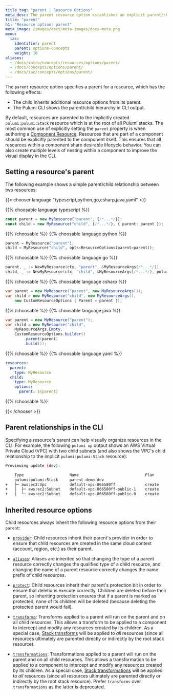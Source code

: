 ```yaml
---
title_tag: "parent | Resource Options"
meta_desc: The parent resource option establishes an explicit parent/child relationship between resources.
title: "parent"
h1: "Resource option: parent"
meta_image: /images/docs/meta-images/docs-meta.png
menu:
  iac:
    identifier: parent
    parent: options-concepts
    weight: 10
aliases:
  - /docs/intro/concepts/resources/options/parent/
  - /docs/concepts/options/parent/
  - /docs/iac/concepts/options/parent/
---
```


The `parent` resource option specifies a parent for a resource, which has the following effects:

* The child inherits additional resource options from its parent.
* The Pulumi CLI shows the parent/child hierarchy in CLI output.

By default, resources are parented to the implicitly created `pulumi:pulumi:Stack` resource which is at the root of all Pulumi stacks. The most common use of explicitly setting the `parent` property is when authoring a [Component Resource](/docs/iac/concepts/components/). Resources that are part of a component should be explicitly parented to the component itself. This ensures that all resources within a component share desirable lifecycle behavior. You can also create multiple levels of nesting within a component to improve the visual display in the CLI.

## Setting a resource's parent

The following example shows a simple parent/child relationship between two resources:

{{< chooser language "typescript,python,go,csharp,java,yaml" >}}

{{% choosable language typescript %}}

```typescript
const parent = new MyResource("parent", {/*...*/});
const child = new MyResource("child", {/*...*/}, { parent: parent });
```

{{% /choosable %}}
{{% choosable language python %}}

```python
parent = MyResource("parent");
child = MyResource("child", opts=ResourceOptions(parent=parent));
```

{{% /choosable %}}
{{% choosable language go %}}

```go
parent, _ := NewMyResource(ctx, "parent", &MyResourceArgs{/*...*/})
child, _ := NewMyResource(ctx, "child", &MyResourceArgs{/*...*/}, pulumi.Parent(parent))
```

{{% /choosable %}}
{{% choosable language csharp %}}

```csharp
var parent = new MyResource("parent", new MyResourceArgs());
var child = new MyResource("child", new MyResourceArgs(),
    new CustomResourceOptions { Parent = parent });
```

{{% /choosable %}}
{{% choosable language java %}}

```java
var parent = new MyResource("parent");
var child = new MyResource("child",
    MyResourceArgs.Empty,
    CustomResourceOptions.builder()
        .parent(parent)
        .build());
```

{{% /choosable %}}
{{% choosable language yaml %}}

```yaml
resources:
  parent:
    type: MyResource
  child:
    type: MyResource
    options:
      parent: ${parent}
```

{{% /choosable %}}

{{< /chooser >}}

## Parent relationships in the CLI

Specifying a resource's parent can help visually organize resources in the CLI. For example, the following `pulumi up` output shows an AWS Virtual Private Cloud (VPC) with two child subnets (and also shows the VPC's child relationship to the implicit `pulumi:pulumi:Stack` resource):

```bash
Previewing update (dev):

    Type                    Name                             Plan
    pulumi:pulumi:Stack     parent-demo-dev
+   ├─ aws:ec2:Vpc          default-vpc-866580ff             create
+   │  ├─ aws:ec2:Subnet    default-vpc-866580ff-public-1    create
+   │  └─ aws:ec2:Subnet    default-vpc-866580ff-public-0    create
```

## Inherited resource options

Child resources always inherit the following resource options from their `parent`:

* [`provider`](/docs/iac/concepts/options/provider): Child resources inherit their parent's provider in order to ensure that child resources are created in the same cloud context (account, region, etc.) as their parent.

* [`aliases`](/docs/iac/concepts/options/aliases): Aliases are inherited so that changing the type of a parent resource correctly changes the qualified type of a child resource, and changing the name of a parent resource correctly changes the name prefix of child resources.

* [`protect`](/docs/iac/concepts/options/protect): Child resources inherit their parent's protection bit in order to ensure that deletions execute correctly. Children are deleted before their parent, so inheriting protection ensures that if a parent is marked as protected, none of its children will be deleted (because deleting the protected parent would fail).

* [`transforms`](/docs/iac/concepts/options/transforms):  Transforms applied to a parent will run on the parent and on all child resources. This allows a transform to be applied to a component to intercept and modify any resources created by its children. As a special case, [Stack transforms](/docs/iac/concepts/options/transforms#stack-transforms) will be applied to *all* resources (since all resources ultimately are parented directly or indirectly by the root stack resource).

* [`transformations`](/docs/iac/concepts/options/transformations):  Transformations applied to a parent will run on the parent and on all child resources. This allows a transformation to be applied to a component to intercept and modify any resources created by its children. As a special case, [Stack transformations](/docs/iac/concepts/options/transformations#stack-transformations) will be applied to *all* resources (since all resources ultimately are parented directly or indirectly by the root stack resource). Prefer `transforms` over `transformations` as the latter is deprecated.
